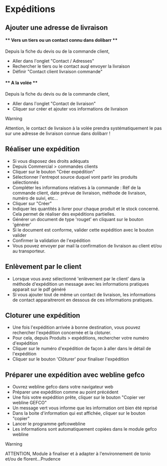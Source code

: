  # Expéditions

## Ajouter une adresse de livraison

<!-- tabs:start -->

#### ** Vers un tiers ou un contact connu dans dolibarr **

Depuis la fiche du devis ou de la commande client,
 * Aller dans l'onglet "Contact / Adresses"
 * Rechercher le tiers ou le contact auql envoyer la livraison
 * Définir "Contact client livraison commande" 

#### ** A la volée **

Depuis la fiche du devis ou de la commande client,
 * Aller dans l'onglet "Contact de livraison"
 * Cliquer sur créer et ajouter vos informations de livraison

> [!WARNING]
> Attention, le contact de livraison à la volée prendra systématiquement le pas sur une adresse de livraison connue dans dolibarr !

<!-- tabs:end -->
 
## Réaliser une expédition
* Si vous disposez des droits adéquats
* Depuis Commercial > commandes clients
* Cliquer sur le bouton "Créer expédition"
* Sélectionner l'entrepot source duquel vont partir les produits sélectionnés
* Compléter les informations relatives à la commande : Réf de la commande client, date prévue de livraison, méthode de livraison, numéro de suivi, etc…
* Cliquer sur "Créer"
* Indiquer les quantités à livrer pour chaque produit et le stock concerné. Cela permet de réaliser des expéditions partielles.
* Générer un document de type 'rouget' en cliquant sur le bouton 'générer'
* Si le document est conforme, valider cette expédition avec le bouton valider
* Confirmer la validation de l'expédition
* Vous pouvez envoyer par mail la confirmation de livraison au client et/ou au transporteur.

## Enlèvement par le client
* Lorsque vous avez sélectionné 'enlèvement par le client' dans la méthode d'expédition un message avec les informations pratiques apparait sur le pdf généré
* Si vous ajouter tout de même un contact de livraison, les informations de contact apparaitreront en dessous de ces informations pratiques.

## Cloturer une expédition
* Une fois l'expédition arrivée à bonne destination, vous pouvez rechercher l'expédition concernée et la cloturer.
* Pour cela, depuis Produits > expéditions, rechercher votre numéro d'expédition
* Cliquer sur le numéro d'expédition de façon à aller dans le détail de l'expédition
* Cliquer sur le bouton 'Clôturer' pour finaliser l'expédition


## Préparer une expédition avec webline gefco
* Ouvrez webline gefco dans votre navigateur web
* Préparer une expédition comme au point précédent
* Une fois votre expédition prête, cliquer sur le bouton "Copier ver webline GEFCO"
* Un message vert vous informe que les information ont bien été reprisé
* Dans la boite d'information qui est affichée, cliquer sur le bouton "copier"
* Lancer le programme gefcowebline
* Les informations sont automatiquement copiées dans le module gefco webline

> [!WARNING]
> ATTENTION, Module à finaliser et à adapter à l'environnement de tonio et/ou de florent…Prudence
